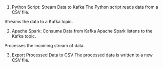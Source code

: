 1. Python Script: Stream Data to Kafka
The Python script reads data from a CSV file.

Streams the data to a Kafka topic.

2. Apache Spark: Consume Data from Kafka
Apache Spark listens to the Kafka topic.

Processes the incoming stream of data.

3. Export Processed Data to CSV
The processed data is written to a new CSV file.